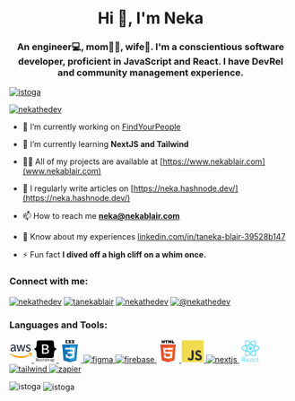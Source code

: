 <h1 align="center">Hi 👋, I'm Neka</h1>
<h3 align="center">An engineer💻, mom👩‍👦, wife💍. I'm a conscientious software developer, proficient in JavaScript and React. I have DevRel and community management experience.</h3>

<p align="left"> <a href="https://github.com/ryo-ma/github-profile-trophy"><img src="https://github-profile-trophy.vercel.app/?username=istoga" alt="istoga" /></a> </p>

<p align="left"> <a href="https://twitter.com/nekathedev" target="blank"><img src="https://img.shields.io/twitter/follow/nekathedev?logo=twitter&style=for-the-badge" alt="nekathedev" /></a> </p>

- 🔭 I’m currently working on [FindYourPeople](https://github.com/AritDeveloperCircle/findyourpeople)

- 🌱 I’m currently learning **NextJS and Tailwind**

- 👨‍💻 All of my projects are available at [https://www.nekablair.com](www.nekablair.com)

- 📝 I regularly write articles on [https://neka.hashnode.dev/](https://neka.hashnode.dev/)

- 📫 How to reach me **neka@nekablair.com**

- 📄 Know about my experiences [linkedin.com/in/taneka-blair-39528b147](in/taneka-blair)

- ⚡ Fun fact **I dived off a high cliff on a whim once.**

<h3 align="left">Connect with me:</h3>
<p align="left">
<a href="https://twitter.com/nekathedev" target="blank"><img align="center" src="https://raw.githubusercontent.com/rahuldkjain/github-profile-readme-generator/master/src/images/icons/Social/twitter.svg" alt="nekathedev" height="30" width="40" /></a>
<a href="https://linkedin.com/in/tanekablair" target="blank"><img align="center" src="https://raw.githubusercontent.com/rahuldkjain/github-profile-readme-generator/master/src/images/icons/Social/linked-in-alt.svg" alt="tanekablair" height="30" width="40" /></a>
<a href="https://instagram.com/nekathedev" target="blank"><img align="center" src="https://raw.githubusercontent.com/rahuldkjain/github-profile-readme-generator/master/src/images/icons/Social/instagram.svg" alt="nekathedev" height="30" width="40" /></a>
<a href="https://hashnode.com/@nekathedev" target="blank"><img align="center" src="https://raw.githubusercontent.com/rahuldkjain/github-profile-readme-generator/master/src/images/icons/Social/hashnode.svg" alt="@nekathedev" height="30" width="40" /></a>
</p>

<h3 align="left">Languages and Tools:</h3>
<p align="left"> <a href="https://aws.amazon.com" target="_blank" rel="noreferrer"> <img src="https://raw.githubusercontent.com/devicons/devicon/master/icons/amazonwebservices/amazonwebservices-original-wordmark.svg" alt="aws" width="40" height="40"/> </a> <a href="https://getbootstrap.com" target="_blank" rel="noreferrer"> <img src="https://raw.githubusercontent.com/devicons/devicon/master/icons/bootstrap/bootstrap-plain-wordmark.svg" alt="bootstrap" width="40" height="40"/> </a> <a href="https://www.w3schools.com/css/" target="_blank" rel="noreferrer"> <img src="https://raw.githubusercontent.com/devicons/devicon/master/icons/css3/css3-original-wordmark.svg" alt="css3" width="40" height="40"/> </a> <a href="https://www.figma.com/" target="_blank" rel="noreferrer"> <img src="https://www.vectorlogo.zone/logos/figma/figma-icon.svg" alt="figma" width="40" height="40"/> </a> <a href="https://firebase.google.com/" target="_blank" rel="noreferrer"> <img src="https://www.vectorlogo.zone/logos/firebase/firebase-icon.svg" alt="firebase" width="40" height="40"/> </a> <a href="https://www.w3.org/html/" target="_blank" rel="noreferrer"> <img src="https://raw.githubusercontent.com/devicons/devicon/master/icons/html5/html5-original-wordmark.svg" alt="html5" width="40" height="40"/> </a> <a href="https://developer.mozilla.org/en-US/docs/Web/JavaScript" target="_blank" rel="noreferrer"> <img src="https://raw.githubusercontent.com/devicons/devicon/master/icons/javascript/javascript-original.svg" alt="javascript" width="40" height="40"/> </a> <a href="https://nextjs.org/" target="_blank" rel="noreferrer"> <img src="https://cdn.worldvectorlogo.com/logos/nextjs-2.svg" alt="nextjs" width="40" height="40"/> </a> <a href="https://reactjs.org/" target="_blank" rel="noreferrer"> <img src="https://raw.githubusercontent.com/devicons/devicon/master/icons/react/react-original-wordmark.svg" alt="react" width="40" height="40"/> </a> <a href="https://tailwindcss.com/" target="_blank" rel="noreferrer"> <img src="https://www.vectorlogo.zone/logos/tailwindcss/tailwindcss-icon.svg" alt="tailwind" width="40" height="40"/> </a> <a href="https://zapier.com" target="_blank" rel="noreferrer"> <img src="https://www.vectorlogo.zone/logos/zapier/zapier-icon.svg" alt="zapier" width="40" height="40"/> </a> </p>

<p><img align="left" src="https://github-readme-stats.vercel.app/api/top-langs?username=istoga&show_icons=true&locale=en&layout=compact" alt="istoga" /></p>

<p>&nbsp;<img align="center" src="https://github-readme-stats.vercel.app/api?username=istoga&show_icons=true&locale=en" alt="istoga" /></p>

